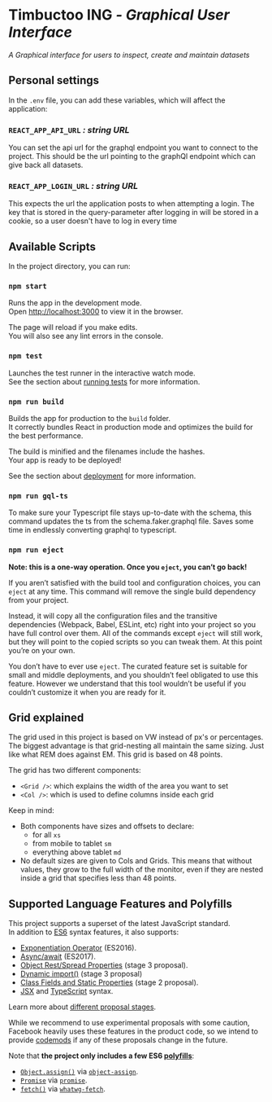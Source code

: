 # Timbuctoo ING _- Graphical User Interface_
*A Graphical interface for users to inspect, create and maintain datasets*

## Personal settings

In the `.env` file, you can add these variables, which will affect the application:

### `REACT_APP_API_URL` _: string URL_

You can set the api url for the graphql endpoint you want to connect to the project.
This should be the url pointing to the graphQl endpoint which can give back all datasets.

### `REACT_APP_LOGIN_URL` _: string URL_

This expects the url the application posts to when attempting a login. The key that is stored 
in the query-parameter after logging in will be stored in a cookie, so a user doesn't have to log in every time

## Available Scripts

In the project directory, you can run:

### `npm start`

Runs the app in the development mode.<br>
Open [http://localhost:3000](http://localhost:3000) to view it in the browser.

The page will reload if you make edits.<br>
You will also see any lint errors in the console.

### `npm test`

Launches the test runner in the interactive watch mode.<br>
See the section about [running tests](#running-tests) for more information.

### `npm run build`

Builds the app for production to the `build` folder.<br>
It correctly bundles React in production mode and optimizes the build for the best performance.

The build is minified and the filenames include the hashes.<br>
Your app is ready to be deployed!

See the section about [deployment](#deployment) for more information.

### `npm run gql-ts`

To make sure your Typescript file stays up-to-date with the schema, 
this command updates the ts from the schema.faker.graphql file.
Saves some time in endlessly converting graphql to typescript.

### `npm run eject`

**Note: this is a one-way operation. Once you `eject`, you can’t go back!**

If you aren’t satisfied with the build tool and configuration choices, you can `eject` at any time. This command will remove the single build dependency from your project.

Instead, it will copy all the configuration files and the transitive dependencies (Webpack, Babel, ESLint, etc) right into your project so you have full control over them. All of the commands except `eject` will still work, but they will point to the copied scripts so you can tweak them. At this point you’re on your own.

You don’t have to ever use `eject`. The curated feature set is suitable for small and middle deployments, and you shouldn’t feel obligated to use this feature. However we understand that this tool wouldn’t be useful if you couldn’t customize it when you are ready for it.

## Grid explained
The grid used in this project is based on VW instead of px's or percentages. The biggest advantage is that grid-nesting all 
maintain the same sizing. Just like what REM does against EM. This grid is based on 48 points.

The grid has two different components:
-  `<Grid />`: which explains the width of the area you want to set
- `<Col />`: which is used to define columns inside each grid

Keep in mind:
- Both components have sizes and offsets to declare:
     - for all `xs`
     - from mobile to tablet `sm`
     - everything above tablet `md` 
- No default sizes are given to Cols and Grids. This means that without values, they grow to the full width of the monitor, 
even if they are nested inside a grid that specifies less than 48 points.

## Supported Language Features and Polyfills

This project supports a superset of the latest JavaScript standard.<br>
In addition to [ES6](https://github.com/lukehoban/es6features) syntax features, it also supports:

* [Exponentiation Operator](https://github.com/rwaldron/exponentiation-operator) (ES2016).
* [Async/await](https://github.com/tc39/ecmascript-asyncawait) (ES2017).
* [Object Rest/Spread Properties](https://github.com/sebmarkbage/ecmascript-rest-spread) (stage 3 proposal).
* [Dynamic import()](https://github.com/tc39/proposal-dynamic-import) (stage 3 proposal)
* [Class Fields and Static Properties](https://github.com/tc39/proposal-class-public-fields) (stage 2 proposal).
* [JSX](https://facebook.github.io/react/docs/introducing-jsx.html) and [TypeScript](https://www.typescriptlang.org/) syntax.

Learn more about [different proposal stages](https://babeljs.io/docs/plugins/#presets-stage-x-experimental-presets-).

While we recommend to use experimental proposals with some caution, Facebook heavily uses these features in the product code, so we intend to provide [codemods](https://medium.com/@cpojer/effective-javascript-codemods-5a6686bb46fb) if any of these proposals change in the future.

Note that **the project only includes a few ES6 [polyfills](https://en.wikipedia.org/wiki/Polyfill)**:

* [`Object.assign()`](https://developer.mozilla.org/en/docs/Web/JavaScript/Reference/Global_Objects/Object/assign) via [`object-assign`](https://github.com/sindresorhus/object-assign).
* [`Promise`](https://developer.mozilla.org/en-US/docs/Web/JavaScript/Reference/Global_Objects/Promise) via [`promise`](https://github.com/then/promise).
* [`fetch()`](https://developer.mozilla.org/en/docs/Web/API/Fetch_API) via [`whatwg-fetch`](https://github.com/github/fetch).
